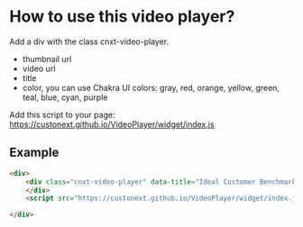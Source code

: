 # How to use this video player?

Add a div with the class cnxt-video-player. 
- thumbnail url
- video url
- title 
- color, you can use Chakra UI colors: gray, red, orange, yellow, green, teal, blue, cyan, purple

Add this script to your page: https://custonext.github.io/VideoPlayer/widget/index.js


## Example
``` html
<div>
    <div class="cnxt-video-player" data-title="Ideal Customer Benchmark" data-thumbnail="https://lp.custonext.nl/hubfs/Benchmark.jpeg" data-video="https://lp.custonext.nl/hubfs/Videos/Ideal%20Customer%20Benchmark.mp4">
    </div>
    <script src="https://custonext.github.io/VideoPlayer/widget/index.js" type="text/javascript"></script>

</div>
```
